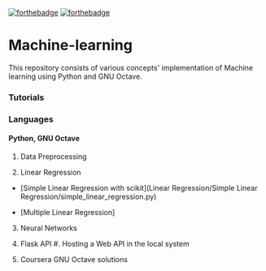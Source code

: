 
[![forthebadge](https://forthebadge.com/images/badges/made-with-python.svg)](https://forthebadge.com)
[![forthebadge](https://forthebadge.com/images/badges/built-with-love.svg)](https://forthebadge.com)
# Machine-learning
This repository consists of various concepts' implementation of Machine learning using Python and GNU Octave.

### Tutorials

### Languages
#### Python, GNU Octave
1) Data Preprocessing

2) Linear Regression

* [Simple Linear Regression with scikit](Linear Regression/Simple Linear Regression/simple_linear_regression.py)

* [Multiple Linear Regression]

3) Neural Networks

4) Flask API 
      #. Hosting a Web API in the local system
      
5) Coursera GNU Octave solutions
 
